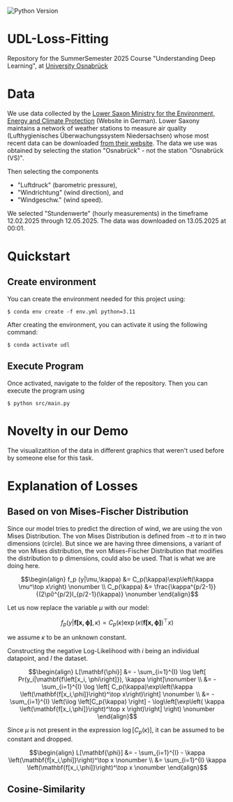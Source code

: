![Python Version](https://img.shields.io/badge/python-3.8--3.11-blue.svg)

# UDL-Loss-Fitting
Repository for the SummerSemester 2025 Course "Understanding Deep Learning", at [University Osnabrück](https://www.uni-osnabrueck.de/)

# Data

We use data collected by the [Lower Saxon Ministry for the Environment, Energy and Climate Protection](https://www.umwelt.niedersachsen.de/startseite/) (Website in German). Lower Saxony maintains a network of weather stations to measure air quality (Lufthygienisches Überwachungssystem Niedersachsen) whose most recent data can be downloaded [from their website](https://www.umwelt.niedersachsen.de/startseite/themen/luftqualitat/lufthygienische_uberwachung_niedersachsen/aktuelle_messwerte_messwertarchiv/messwertarchiv/download/). The data we use was obtained by selecting the station "Osnabrück" - not the station "Osnabrück (VS)".

Then selecting the components  
- "Luftdruck" (barometric pressure), 
- "Windrichtung" (wind direction), and 
- "Windgeschw." (wind speed).

We selected "Stundenwerte" (hourly measurements) in the timeframe 12.02.2025 through 12.05.2025. The data was downloaded on 13.05.2025 at 00:01.

# Quickstart
## Create environment
You can create the environment needed for this project using:
```
$ conda env create -f env.yml python=3.11
```
After creating the environment, you can activate it using the following command:
```
$ conda activate udl
```
## Execute Program
Once activated, navigate to the folder of the repository. Then you can execute the program using
```
$ python src/main.py
```

# Novelty in our Demo
The visualizatition of the data in different graphics that weren't used before by someone else for this task.

# Explanation of Losses
## Based on von Mises-Fischer Distribution
Since our model tries to predict the direction of wind, we are using the von Mises Distribution. The von Mises Distribution is defined from $-\pi$ to $\pi$ in two dimensions (circle). But since we are having three dimensions, a variant of the von Mises distribution, the von Mises-Fischer Distribution that modifies the distribution to p dimensions, could also be used. That is what we are doing here.

```math
\begin{align}
    f_p (y|\mu,\kappa) &= C_p(\kappa)\exp\left(\kappa \mu^\top x\right) \nonumber \\
    C_p(\kappa) &= \frac{\kappa^{p/2-1}}{(2\pi)^{p/2}I_{p/2-1}(\kappa)} \nonumber
\end{align}
```
Let us now replace the variable $\mu$ with our model:

```math
    f_p \left(y|\mathbf{f\left[x,\phi\right]},\kappa\right) = C_p(\kappa)\exp\left(\kappa \left(\mathbf{f[x,\phi]}\right)^\top x\right)
```
we assume $\kappa$ to be an unknown constant. 

Constructing the negative Log-Likelihood with $i$ being an individual datapoint, and $I$ the dataset.

```math
\begin{align}
    L[\mathbf{\phi}] &= - \sum_{i=1}^{I} \log \left[ Pr(y_i|\mathbf{f\left[x_i, \phi\right]}), \kappa \right]\nonumber \\
    &= - \sum_{i=1}^{I} \log \left[ C_p(\kappa)\exp\left(\kappa \left(\mathbf{f[x_i,\phi]}\right)^\top x\right)\right] \nonumber \\
    &= - \sum_{i=1}^{I} \left(\log \left[C_p(\kappa) \right] - \log\left[\exp\left( \kappa \left(\mathbf{f[x_i,\phi]}\right)^\top x \right)\right] \right) \nonumber
\end{align}
```
Since $\mu$ is not present in the expression $\log \left[C_p(\kappa) \right]$, it can be assumed to be constant and dropped.

```math
\begin{align}
    L[\mathbf{\phi}] &= - \sum_{i=1}^{I}  -  \kappa \left(\mathbf{f[x_i,\phi]}\right)^\top x \nonumber \\
    &= \sum_{i=1}^{I} \kappa \left(\mathbf{f[x_i,\phi]}\right)^\top x \nonumber
\end{align}
```


## Cosine-Similarity



## 